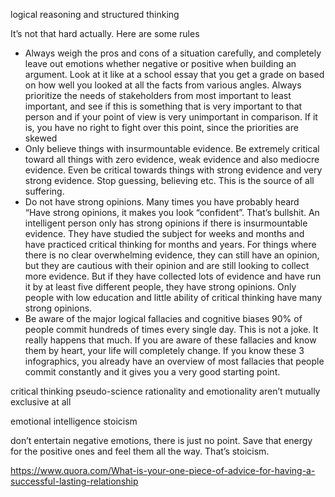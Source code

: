 logical reasoning and structured thinking

It’s not that hard actually. Here are some rules

- Always weigh the pros and cons of a situation carefully, and completely leave out emotions whether negative or positive when building an argument. Look at it like at a school essay that you get a grade on based on how well you looked at all the facts from various angles.
  Always prioritize the needs of stakeholders from most important to least important, and see if this is something that is very important to that person and if your point of view is very unimportant in comparison. If it is, you have no right to fight over this point, since the priorities are skewed
- Only believe things with insurmountable evidence. Be extremely critical toward all things with zero evidence, weak evidence and also mediocre evidence. Even be critical towards things with strong evidence and very strong evidence. Stop guessing, believing etc. This is the source of all suffering.
- Do not have strong opinions. Many times you have probably heard “Have strong opinions, it makes you look “confident”. That’s bullshit. An intelligent person only has strong opinions if there is insurmountable evidence. They have studied the subject for weeks and months and have practiced critical thinking for months and years. For things where there is no clear overwhelming evidence, they can still have an opinion, but they are cautious with their opinion and are still looking to collect more evidence. But if they have collected lots of evidence and have run it by at least five different people, they have strong opinions. Only people with low education and little ability of critical thinking have many strong opinions.
- Be aware of the major logical fallacies and cognitive biases 90% of people commit hundreds of times every single day. This is not a joke. It really happens that much. If you are aware of these fallacies and know them by heart, your life will completely change. If you know these 3 infographics, you already have an overview of most fallacies that people commit constantly and it gives you a very good starting point.

critical thinking
pseudo-science
rationality and emotionality aren’t mutually exclusive at all

emotional intelligence
stoicism

don’t entertain negative emotions, there is just no point. Save that energy for the positive ones and feel them all the way. That’s stoicism.

https://www.quora.com/What-is-your-one-piece-of-advice-for-having-a-successful-lasting-relationship
